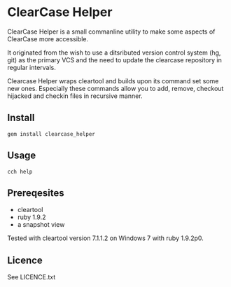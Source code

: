 ClearCase Helper
================

ClearCase Helper is a small commanline utility to make some aspects of ClearCase more accessible.

It originated from the wish to use a ditsributed version control system (hg, git) as the primary VCS and the need to update the clearcase repository in regular intervals.

Clearcase Helper wraps cleartool and builds upon its command set some new ones.
Especially these commands allow you to add, remove, checkout hijacked and checkin files in recursive manner.


Install
-------

    gem install clearcase_helper


Usage
-----

    cch help


Prereqesites
------------

  - cleartool
  - ruby 1.9.2
  - a snapshot view

Tested with cleartool version 7.1.1.2 on Windows 7 with ruby 1.9.2p0.


Licence
-------

See LICENCE.txt
